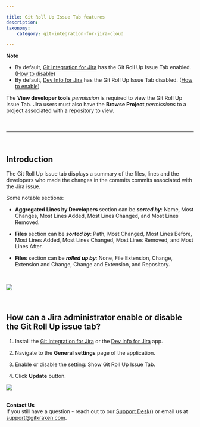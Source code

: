 ```yaml
---

title: Git Roll Up Issue Tab features
description:
taxonomy:
    category: git-integration-for-jira-cloud

---
```


<div class="bbb-callout bbb--info">
    <div class="irow">
    <div class="ilogobox">
        <span class="logoimg"></span>
    </div>
    <div class="imsgbox">
        <b>Note</b>
        <ul>
            <li>
                By default, <a href='https://marketplace.atlassian.com/4984'>Git Integration for Jira</a> has the Git Roll Up Issue Tab enabled. (<a href='#how-can-a-jira-administrator-enable-or-disable-the-git-roll-up-issue-tab'>How to disable</a>)
            </li>
            <li>
                By default, <a href='https://marketplace.atlassian.com/1219270'>Dev Info for Jira</a> has the Git Roll Up Issue Tab disabled. (<a href='#how-can-a-jira-administrator-enable-or-disable-the-git-roll-up-issue-tab'>How to enable</a>)
            </li>
        </ul>
    </div>
    </div>
</div>

<div class="bbb-callout bbb--alert">
    <div class="irow">
    <div class="ilogobox">
        <span class="logoimg"></span>
    </div>
    <div class="imsgbox">
        The <b>View developer tools</b> <i>permission</i> is required to view the Git Roll Up Issue Tab. Jira users must also have the <b>Browse Project</b> <i>permissions</i> to a project associated with a repository to view.
    </div>
    </div>
</div>
<br>

<br>
<hr>
<br>

## Introduction

The Git Roll Up Issue tab displays a summary of the files, lines and the developers who made the changes in the commits commits associated with the Jira issue.

Some notable sections:

*   **Aggregated Lines by Developers** section can be _**sorted by**_: Name, Most Changes, Most Lines Added, Most Lines Changed, and Most Lines Removed.

*   **Files** section can be _**sorted by**_: Path, Most Changed, Most Lines Before, Most Lines Added, Most Lines Changed, Most Lines Removed, and Most Lines After.

*   **Files** section can be _**rolled up by**_: None, File Extension, Change, Extension and Change, Change and Extension, and Repository.

<br>

![](/wp-content/uploads/gij-gitcloud-jira-issue-rollup-tab-sel.png)

<br>

## How can a Jira administrator enable or disable the Git Roll Up issue tab?

1.  Install the [Git Integration for Jira](https://marketplace.atlassian.com/4984) or the [Dev Info for Jira](https://marketplace.atlassian.com/1219270) app.

2.  Navigate to the **General settings** page of the application.

3.  Enable or disable the setting: Show Git Roll Up Issue Tab.

4.  Click **Update** button.


![](/wp-content/uploads/gij-gitcloud-gencfg-git-rollup-sel.png)

<br>

<div class="bbb-callout bbb--info">
    <div class="irow">
    <div class="ilogobox">
        <span class="logoimg"></span>
    </div>
    <div class="imsgbox">
        <b>Contact Us</b><br>
        If you still have a question - reach out to our <a href='https://help.gitkraken.com/git-integration-for-jira-cloud/gij-cloud-contact-support/'>Support Desk</a>() or email us at <a href='mailto:support@gitkraken.com'>support@gitkraken.com</a>.
    </div>
    </div>
</div>
<br>

